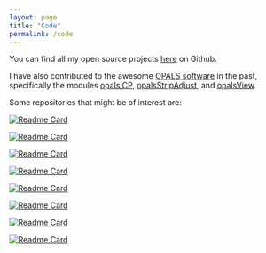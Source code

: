 ```yaml
---
layout: page
title: "Code"
permalink: /code
---
```


You can find all my open source projects [here](https://github.com/pglira) on Github.

I have also contributed to the awesome [OPALS software](https://opals.geo.tuwien.ac.at/html/stable/index.html) in the past, specifically the modules [opalsICP](https://opals.geo.tuwien.ac.at/html/stable/ModuleICP.html), [opalsStripAdjust](https://opals.geo.tuwien.ac.at/html/stable/ModuleStripAdjust.html), and [opalsView](https://opals.geo.tuwien.ac.at/html/stable/ModuleView.html).

Some repositories that might be of interest are:

[![Readme Card](https://github-readme-stats.vercel.app/api/pin/?username=pglira&repo=simpleICP)](https://github.com/pglira/simpleICP)

[![Readme Card](https://github-readme-stats.vercel.app/api/pin/?username=pglira&repo=Point_cloud_tools_for_Matlab)](https://github.com/pglira/Point_cloud_tools_for_Matlab)

[![Readme Card](https://github-readme-stats.vercel.app/api/pin/?username=pglira&repo=robot-mapping-exercises-by-stachniss)](https://github.com/pglira/robot-mapping-exercises-by-stachniss)

[![Readme Card](https://github-readme-stats.vercel.app/api/pin/?username=pglira&repo=cloudcompare-sbf-io)](https://github.com/pglira/cloudcompare-sbf-io)

[![Readme Card](https://github-readme-stats.vercel.app/api/pin/?username=pglira&repo=dmenu-scripts)](https://github.com/pglira/dmenu-scripts)

[![Readme Card](https://github-readme-stats.vercel.app/api/pin/?username=pglira&repo=dotfiles)](https://github.com/pglira/dotfiles)

[![Readme Card](https://github-readme-stats.vercel.app/api/pin/?username=pglira&repo=snippets)](https://github.com/pglira/snippets)

[![Readme Card](https://github-readme-stats.vercel.app/api/pin/?username=pglira&repo=archiveImages)](https://github.com/pglira/archiveImages)
